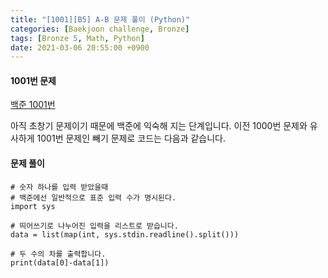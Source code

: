 ```yaml
---
title: "[1001][B5] A-B 문제 풀이 (Python)"
categories: [Baekjoon challenge, Bronze]
tags: [Bronze 5, Math, Python]
date: 2021-03-06 20:55:00 +0900
---
```


#### 1001번 문제

[백준 1001번](https://www.acmicpc.net/problem/1001)

아직 초창기 문제이기 때문에 백준에 익숙해 지는 단계입니다.
이전 1000번 문제와 유사하게 1001번 문제인 빼기 문제로 코드는 다음과 같습니다.




#### 문제 풀이
```
# 숫자 하나를 입력 받았을때
# 백준에선 일반적으로 표준 입력 수가 명시된다.
import sys

# 띄어쓰기로 나누어진 입력을 리스트로 받습니다.
data = list(map(int, sys.stdin.readline().split()))

# 두 수의 차를 출력합니다.
print(data[0]-data[1])
```